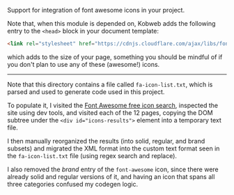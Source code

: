 Support for integration of font awesome icons in your project.

Note that, when this module is depended on, Kobweb adds the following entry to the `<head>` block in your document
template:

```html
<link rel="stylesheet" href="https://cdnjs.cloudflare.com/ajax/libs/font-awesome/6.2.0/css/all.min.css" />
```

which adds to the size of your page, something you should be mindful of if you don't plan to use any of these (awesome!)
icons.

---

Note that this directory contains a file called `fa-icon-list.txt`, which is parsed and used to generate code used in
this project.

To populate it, I visited the
[Font Awesome free icon search](https://fontawesome.com/search?o=a&m=free&f=classic%2Cbrands), inspected the site using
dev tools, and visited each of the 12 pages, copying the DOM subtree under the `<div id="icons-results">` element into a
temporary text file.

I then manually reorganized the results (into solid, regular, and brand subsets) and migrated the XML format into the
custom text format seen in the `fa-icon-list.txt` file (using regex search and replace).

I also removed the *brand* entry of the `font-awesome` icon, since there were already solid and regular versions of it,
and having an icon that spans all three categories confused my codegen logic.
